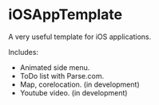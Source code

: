 iOSAppTemplate
==============

A very useful template for iOS applications.

Includes:
- Animated side menu.
- ToDo list with Parse.com.
- Map, corelocation. (in development)
- Youtube video. (in development)


